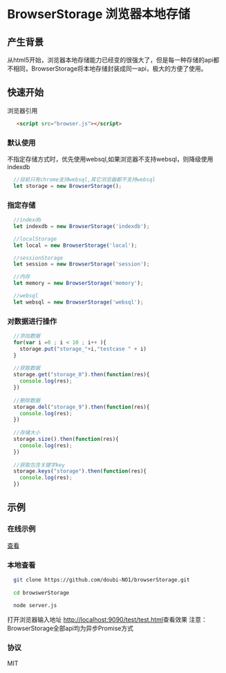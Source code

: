 # BrowserStorage 浏览器本地存储

## 产生背景
从html5开始，浏览器本地存储能力已经变的很强大了，但是每一种存储的api都不相同，BrowserStorage将本地存储封装成同一api，极大的方便了使用。

## 快速开始

浏览器引用
```html
   <script src="browser.js"></script>
```
### 默认使用
不指定存储方式时，优先使用websql,如果浏览器不支持websql，则降级使用indexdb
```javascript
  //目前只有chrome支持websql,其它浏览器都不支持websql
  let storage = new BrowserStorage();
```

### 指定存储
```javascript
  //indexdb
  let indexdb = new BrowserStorage('indexdb');

  //localStorage
  let local = new BrowserStorage('local');

  //sessionStorage
  let session = new BrowserStorage('session');

  //内存
  let memory = new BrowserStorage('memory');

  //websql
  let websql = new BrowserStorage('websql');
```

### 对数据进行操作
```javascript
  //添加数据
  for(var i =0 ; i < 10 ; i++ ){
    storage.put("storage_"+i,"testcase " + i)
  }
  
  //获取数据
  storage.get("storage_0").then(function(res){
    console.log(res);
  })
  
  //删除数据
  storage.del("storage_9").then(function(res){
    console.log(res);
  })
  
  //存储大小
  storage.size().then(function(res){
    console.log(res);
  })
  
  //获取包含关键字key
  storage.keys("storage").then(function(res){
    console.log(res);
  })
```

## 示例
### 在线示例
[查看](http://browserstorage.demos.party/test.test.html)

### 本地查看
```bash
  git clone https://github.com/doubi-NO1/browserStorage.git
  
  cd browswerStorage

  node server.js
```
打开浏览器输入地址 [http://localhost:9090/test/test.html](http://localhost:9090/test/test.html)查看效果
注意：BrowserStorage全部api均为异步Promise方式
### 协议
MIT